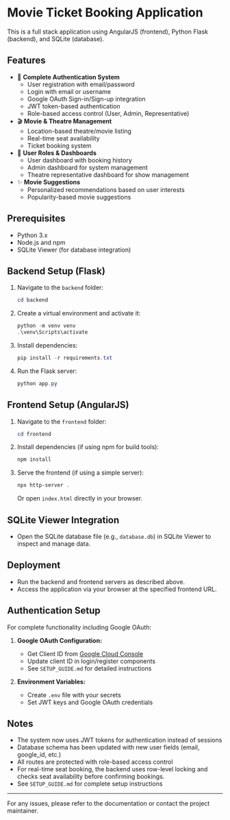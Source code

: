 # Movie Ticket Booking Application

This is a full stack application using AngularJS (frontend), Python Flask (backend), and SQLite (database).

## Features
- 🔐 **Complete Authentication System**
  - User registration with email/password
  - Login with email or username
  - Google OAuth Sign-in/Sign-up integration
  - JWT token-based authentication
  - Role-based access control (User, Admin, Representative)
- 🎬 **Movie & Theatre Management**
  - Location-based theatre/movie listing
  - Real-time seat availability
  - Ticket booking system
- 👥 **User Roles & Dashboards**
  - User dashboard with booking history
  - Admin dashboard for system management
  - Theatre representative dashboard for show management
- ✨ **Movie Suggestions**
  - Personalized recommendations based on user interests
  - Popularity-based movie suggestions

## Prerequisites
- Python 3.x
- Node.js and npm
- SQLite Viewer (for database integration)

## Backend Setup (Flask)
1. Navigate to the `backend` folder:
   ```powershell
   cd backend
   ```
2. Create a virtual environment and activate it:
   ```powershell
   python -m venv venv
   .\venv\Scripts\activate
   ```
3. Install dependencies:
   ```powershell
   pip install -r requirements.txt
   ```
4. Run the Flask server:
   ```powershell
   python app.py
   ```

## Frontend Setup (AngularJS)
1. Navigate to the `frontend` folder:
   ```powershell
   cd frontend
   ```
2. Install dependencies (if using npm for build tools):
   ```powershell
   npm install
   ```
3. Serve the frontend (if using a simple server):
   ```powershell
   npx http-server .
   ```
   Or open `index.html` directly in your browser.

## SQLite Viewer Integration
- Open the SQLite database file (e.g., `database.db`) in SQLite Viewer to inspect and manage data.

## Deployment
- Run the backend and frontend servers as described above.
- Access the application via your browser at the specified frontend URL.

## Authentication Setup

For complete functionality including Google OAuth:

1. **Google OAuth Configuration:**
   - Get Client ID from [Google Cloud Console](https://console.cloud.google.com/)
   - Update client ID in login/register components
   - See `SETUP_GUIDE.md` for detailed instructions

2. **Environment Variables:**
   - Create `.env` file with your secrets
   - Set JWT keys and Google OAuth credentials

## Notes
- The system now uses JWT tokens for authentication instead of sessions
- Database schema has been updated with new user fields (email, google_id, etc.)
- All routes are protected with role-based access control
- For real-time seat booking, the backend uses row-level locking and checks seat availability before confirming bookings.
- See `SETUP_GUIDE.md` for complete setup instructions

---
For any issues, please refer to the documentation or contact the project maintainer.
